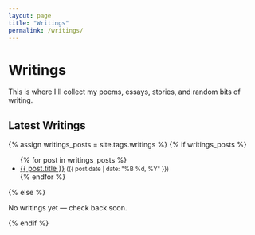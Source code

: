 ```yaml
---
layout: page
title: "Writings"
permalink: /writings/
---
```


# Writings

This is where I'll collect my poems, essays, stories, and random bits of writing.

## Latest Writings

{% assign writings_posts = site.tags.writings %}
{% if writings_posts %}
<ul>
  {% for post in writings_posts %}
    <li>
      <a href="{{ post.url }}">{{ post.title }}</a>
      <small>({{ post.date | date: "%B %d, %Y" }})</small>
    </li>
  {% endfor %}
</ul>
{% else %}
<p>No writings yet — check back soon.</p>
{% endif %}
